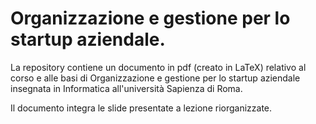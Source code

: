 # Organizzazione e gestione per lo startup aziendale.

La repository contiene un documento in pdf (creato in LaTeX) relativo al corso e alle basi di Organizzazione e gestione per lo startup aziendale insegnata in Informatica all'università Sapienza di Roma.

Il documento integra le slide presentate a lezione riorganizzate.
